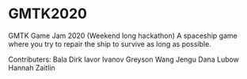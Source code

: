 # GMTK2020
GMTK Game Jam 2020 (Weekend long hackathon)
A spaceship game where you try to repair the ship to survive as long as possible.

Contributers:
Bala
Dirk
Iavor Ivanov
Greyson Wang
Jengu
Dana Lubow
Hannah Zaitlin
